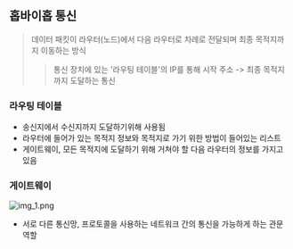 ## 홉바이홉 통신
 
> 데이터 패킷이 라우터(노드)에서 다음 라우터로 차례로 전달되며 최종 목적지까지 이동하는 방식
>
> > 통신 장치에 있는 '라우팅 테이블'의 IP를 통해 시작 주소 -> 최종 목적지까지 도달하는 통신 

### 라우팅 테이블
- 송신지에서 수신지까지 도달하기위해 사용됨
- 라우터에 들어가 있는 목적지 정보와 목적지로 가기 위한 방법이 들어있는 리스트
- 게이트웨이, 모든 목적지에 도달하기 위해 거쳐야 할 다음 라우터의 정보를 가지고 있음

### 게이트웨이
![img_1.png](img_1.png)
- 서로 다른 통신망, 프로토콜을 사용하는 네트워크 간의 통신을 가능하게 하는 관문 역할

